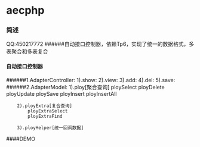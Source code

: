 # aecphp
### 简述
QQ:450217772
######自动接口控制器，依赖Tp6，实现了统一的数据格式，多表聚合和多表复合
    
####    自动接口控制器
######1.AdapterController:
        1).show:
        2).view:
        3).add:
        4).del:
        5).save:
######2.AdapterModel:
        1).ploy[聚合查询]
            ploySelect
            ployDelete
            ployUpdate
            ploySave
            ployInsert
            ployInsertAll
            
        2).ployExtra[复合查询]
            ployExtraSelect
            ployExtraFind
        
        3).ployHelper[统一回调数据]
            

####DEMO
    
